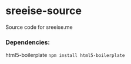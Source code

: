 # sreeise-source
Source code for sreeise.me

### Dependencies:
html5-boilerplate <code>npm install html5-boilerplate</code>
